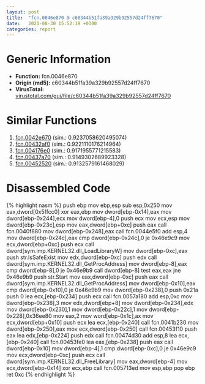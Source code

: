 ```yaml
---
layout: post
title:  "fcn.0046e870 @ c60344b51fa39a329b92557d24ff7670"
date:   2021-08-30 15:52:19 +0300
categories: report
---
```


# Generic Information
- **Function:** fcn.0046e870
- **Origin (md5):** c60344b51fa39a329b92557d24ff7670
- **VirusTotal:** [virustotal.com/gui/file/c60344b51fa39a329b92557d24ff7670][virustotal_ref]



# Similar Functions

1. [fcn.0042e670][similar_1_ref] (sim.: 0.9237058620495074)
2. [fcn.00432af0][similar_2_ref] (sim.: 0.9221110176214964)
3. [fcn.004176e0][similar_3_ref] (sim.: 0.9171955771215583)
4. [fcn.00437a70][similar_4_ref] (sim.: 0.9149302689923328)
5. [fcn.00452520][similar_5_ref] (sim.: 0.9132579161468029)


# Disassembled Code

{% highlight nasm %}
push ebp
mov ebp,esp
sub esp,0x250
mov eax,dword[0x5ffcc0]
xor eax,ebp
mov dword[ebp-0x14],eax
mov dword[ebp-0x244],ecx
mov dword[ebp-4],0
push ecx
mov ecx,esp
mov dword[ebp-0x23c],esp
mov eax,dword[ebp+0xc]
push eax
call fcn.0040f880
mov dword[ebp-0x248],eax
call fcn.0044e5f0
add esp,4
mov dword[ebp-0x24c],eax
cmp dword[ebp-0x24c],0
je 0x46e9c9
mov ecx,dword[ebp+0xc]
push ecx
call dword[sym.imp.KERNEL32.dll_LoadLibraryW]
mov dword[ebp-0xc],eax
push str.IsSafeExist
mov edx,dword[ebp-0xc]
push edx
call dword[sym.imp.KERNEL32.dll_GetProcAddress]
mov dword[ebp-8],eax
cmp dword[ebp-8],0
je 0x46e9b9
call dword[ebp-8]
test eax,eax
jne 0x46e9b9
push str.Start
mov eax,dword[ebp-0xc]
push eax
call dword[sym.imp.KERNEL32.dll_GetProcAddress]
mov dword[ebp-0x10],eax
cmp dword[ebp-0x10],0
je 0x46e9b9
mov dword[ebp-0x238],0
push 0x21a
push 0
lea ecx,[ebp-0x234]
push ecx
call fcn.0057a180
add esp,0xc
mov dword[ebp-0x238],3
mov edx,dword[ebp+8]
mov dword[ebp-0x234],edx
mov dword[ebp-0x230],1
mov dword[ebp-0x22c],1
mov dword[ebp-0x228],0x36ee80
mov eax,2
mov word[ebp-0x1c],ax
mov ecx,dword[ebp+0x10]
push ecx
lea ecx,[ebp-0x240]
call fcn.0041b230
mov dword[ebp-0x250],eax
mov ecx,dword[ebp-0x250]
call fcn.00453f10
push eax
lea edx,[ebp-0x224]
push edx
call fcn.00474d30
add esp,8
lea ecx,[ebp-0x240]
call fcn.00453fe0
lea eax,[ebp-0x238]
push eax
call dword[ebp-0x10]
mov dword[ebp-4],1
cmp dword[ebp-0xc],0
je 0x46e9c9
mov ecx,dword[ebp-0xc]
push ecx
call dword[sym.imp.KERNEL32.dll_FreeLibrary]
mov eax,dword[ebp-4]
mov ecx,dword[ebp-0x14]
xor ecx,ebp
call fcn.005713ed
mov esp,ebp
pop ebp
ret 0xc
{% endhighlight %}


[similar_1_ref]: /report/fcn.0042e670@279a61b1e76da49531f1f16fd1102a2d
[similar_2_ref]: /report/fcn.00432af0@279a61b1e76da49531f1f16fd1102a2d
[similar_3_ref]: /report/fcn.004176e0@c60344b51fa39a329b92557d24ff7670
[similar_4_ref]: /report/fcn.00437a70@279a61b1e76da49531f1f16fd1102a2d
[similar_5_ref]: /report/fcn.00452520@279a61b1e76da49531f1f16fd1102a2d
[virustotal_ref]: https://www.virustotal.com/gui/file/c60344b51fa39a329b92557d24ff7670